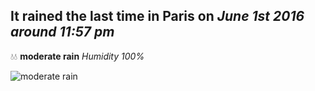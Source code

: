 ## It rained the last time in Paris on *June 1st 2016 around 11:57 pm*
💧💧  **moderate rain** *Humidity 100%*

![moderate rain](http://openweathermap.org/img/w/10n.png)
